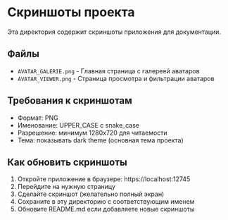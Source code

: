 # Скриншоты проекта

Эта директория содержит скриншоты приложения для документации.

## Файлы

- `AVATAR_GALERIE.png` - Главная страница с галереей аватаров
- `AVATAR_VIEWER.png` - Страница просмотра и фильтрации аватаров

## Требования к скриншотам

- Формат: PNG
- Именование: UPPER_CASE с snake_case
- Разрешение: минимум 1280x720 для читаемости
- Тема: показывать dark theme (основная тема проекта)

## Как обновить скриншоты

1. Откройте приложение в браузере: https://localhost:12745
2. Перейдите на нужную страницу
3. Сделайте скриншот (желательно полный экран)
4. Сохраните в эту директорию с соответствующим именем
5. Обновите README.md если добавляете новые скриншоты
